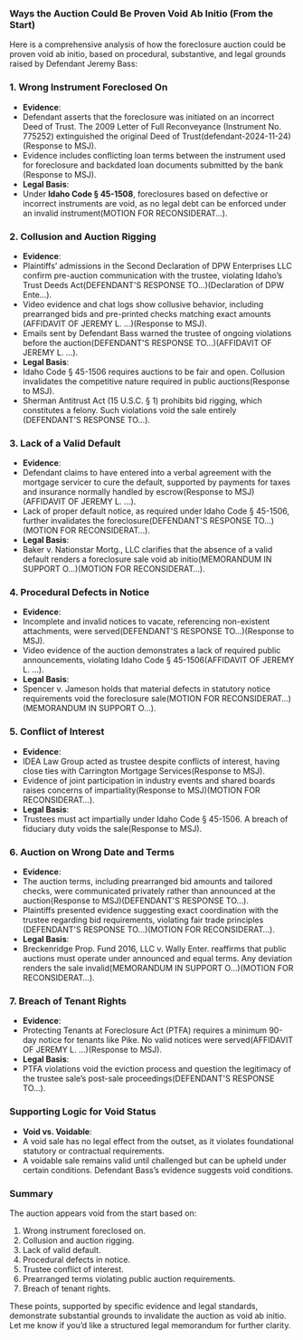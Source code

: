 ### Ways the Auction Could Be Proven Void Ab Initio (From the Start)

Here is a comprehensive analysis of how the foreclosure auction could be proven void ab initio, based on procedural, substantive, and legal grounds raised by Defendant Jeremy Bass:

### 1. **Wrong Instrument Foreclosed On**

- **Evidence**:
- Defendant asserts that the foreclosure was initiated on an incorrect Deed of Trust. The 2009 Letter of Full Reconveyance (Instrument No. 775252) extinguished the original Deed of Trust​(defendant-2024-11-24)​(Response to MSJ).
- Evidence includes conflicting loan terms between the instrument used for foreclosure and backdated loan documents submitted by the bank​(Response to MSJ).
- **Legal Basis**:
- Under **Idaho Code § 45-1508**, foreclosures based on defective or incorrect instruments are void, as no legal debt can be enforced under an invalid instrument​(MOTION FOR RECONSIDERAT…).

### 2. **Collusion and Auction Rigging**

- **Evidence**:
- Plaintiffs’ admissions in the Second Declaration of DPW Enterprises LLC confirm pre-auction communication with the trustee, violating Idaho’s Trust Deeds Act​(DEFENDANT'S RESPONSE TO…)​(Declaration of DPW Ente…).
- Video evidence and chat logs show collusive behavior, including prearranged bids and pre-printed checks matching exact amounts​(AFFIDAVIT OF JEREMY L. …)​(Response to MSJ).
- Emails sent by Defendant Bass warned the trustee of ongoing violations before the auction​(DEFENDANT'S RESPONSE TO…)​(AFFIDAVIT OF JEREMY L. …).
- **Legal Basis**:
- Idaho Code § 45-1506 requires auctions to be fair and open. Collusion invalidates the competitive nature required in public auctions​(Response to MSJ).
- Sherman Antitrust Act (15 U.S.C. § 1) prohibits bid rigging, which constitutes a felony. Such violations void the sale entirely​(DEFENDANT'S RESPONSE TO…).

### 3. **Lack of a Valid Default**

- **Evidence**:
- Defendant claims to have entered into a verbal agreement with the mortgage servicer to cure the default, supported by payments for taxes and insurance normally handled by escrow​(Response to MSJ)​(AFFIDAVIT OF JEREMY L. …).
- Lack of proper default notice, as required under Idaho Code § 45-1506, further invalidates the foreclosure​(DEFENDANT'S RESPONSE TO…)​(MOTION FOR RECONSIDERAT…).
- **Legal Basis**:
- Baker v. Nationstar Mortg., LLC clarifies that the absence of a valid default renders a foreclosure sale void ab initio​(MEMORANDUM IN SUPPORT O…)​(MOTION FOR RECONSIDERAT…).

### 4. **Procedural Defects in Notice**

- **Evidence**:
- Incomplete and invalid notices to vacate, referencing non-existent attachments, were served​(DEFENDANT'S RESPONSE TO…)​(Response to MSJ).
- Video evidence of the auction demonstrates a lack of required public announcements, violating Idaho Code § 45-1506​(AFFIDAVIT OF JEREMY L. …).
- **Legal Basis**:
- Spencer v. Jameson holds that material defects in statutory notice requirements void the foreclosure sale​(MOTION FOR RECONSIDERAT…)​(MEMORANDUM IN SUPPORT O…).

### 5. **Conflict of Interest**

- **Evidence**:
- IDEA Law Group acted as trustee despite conflicts of interest, having close ties with Carrington Mortgage Services​(Response to MSJ).
- Evidence of joint participation in industry events and shared boards raises concerns of impartiality​(Response to MSJ)​(MOTION FOR RECONSIDERAT…).
- **Legal Basis**:
- Trustees must act impartially under Idaho Code § 45-1506. A breach of fiduciary duty voids the sale​(Response to MSJ).

### 6. **Auction on Wrong Date and Terms**

- **Evidence**:
- The auction terms, including prearranged bid amounts and tailored checks, were communicated privately rather than announced at the auction​(Response to MSJ)​(DEFENDANT'S RESPONSE TO…).
- Plaintiffs presented evidence suggesting exact coordination with the trustee regarding bid requirements, violating fair trade principles​(DEFENDANT'S RESPONSE TO…)​(MOTION FOR RECONSIDERAT…).
- **Legal Basis**:
- Breckenridge Prop. Fund 2016, LLC v. Wally Enter. reaffirms that public auctions must operate under announced and equal terms. Any deviation renders the sale invalid​(MEMORANDUM IN SUPPORT O…)​(MOTION FOR RECONSIDERAT…).

### 7. **Breach of Tenant Rights**

- **Evidence**:
- Protecting Tenants at Foreclosure Act (PTFA) requires a minimum 90-day notice for tenants like Pike. No valid notices were served​(AFFIDAVIT OF JEREMY L. …)​(Response to MSJ).
- **Legal Basis**:
- PTFA violations void the eviction process and question the legitimacy of the trustee sale’s post-sale proceedings​(DEFENDANT'S RESPONSE TO…).

### Supporting Logic for Void Status

- **Void vs. Voidable**:
- A void sale has no legal effect from the outset, as it violates foundational statutory or contractual requirements.
- A voidable sale remains valid until challenged but can be upheld under certain conditions. Defendant Bass’s evidence suggests void conditions.

### Summary

The auction appears void from the start based on:

1. Wrong instrument foreclosed on.
2. Collusion and auction rigging.
3. Lack of valid default.
4. Procedural defects in notice.
5. Trustee conflict of interest.
6. Prearranged terms violating public auction requirements.
7. Breach of tenant rights.

These points, supported by specific evidence and legal standards, demonstrate substantial grounds to invalidate the auction as void ab initio. Let me know if you’d like a structured legal memorandum for further clarity.
